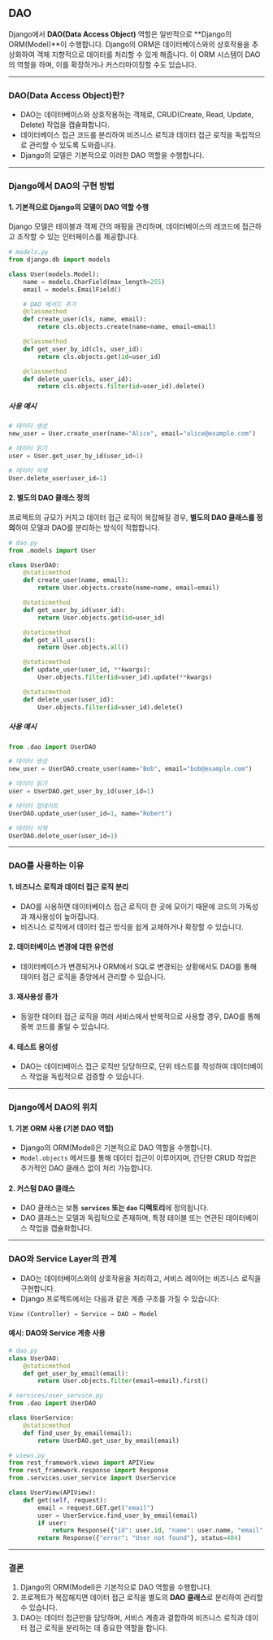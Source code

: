 ## DAO

Django에서 **DAO(Data Access Object)** 역할은 일반적으로 **Django의 ORM(Model)**이 수행합니다. Django의 ORM은 데이터베이스와의 상호작용을 추상화하여 객체 지향적으로 데이터를 처리할 수 있게 해줍니다. 이 ORM 시스템이 DAO의 역할을 하며, 이를 확장하거나 커스터마이징할 수도 있습니다.

---

### **DAO(Data Access Object)란?**
- DAO는 데이터베이스와 상호작용하는 객체로, CRUD(Create, Read, Update, Delete) 작업을 캡슐화합니다.
- 데이터베이스 접근 코드를 분리하여 비즈니스 로직과 데이터 접근 로직을 독립적으로 관리할 수 있도록 도와줍니다.
- Django의 모델은 기본적으로 이러한 DAO 역할을 수행합니다.

---

### **Django에서 DAO의 구현 방법**

#### **1. 기본적으로 Django의 모델이 DAO 역할 수행**
Django 모델은 테이블과 객체 간의 매핑을 관리하며, 데이터베이스의 레코드에 접근하고 조작할 수 있는 인터페이스를 제공합니다.

```python
# models.py
from django.db import models

class User(models.Model):
    name = models.CharField(max_length=255)
    email = models.EmailField()

    # DAO 메서드 추가
    @classmethod
    def create_user(cls, name, email):
        return cls.objects.create(name=name, email=email)

    @classmethod
    def get_user_by_id(cls, user_id):
        return cls.objects.get(id=user_id)

    @classmethod
    def delete_user(cls, user_id):
        return cls.objects.filter(id=user_id).delete()
```

##### **사용 예시**
```python
# 데이터 생성
new_user = User.create_user(name="Alice", email="alice@example.com")

# 데이터 읽기
user = User.get_user_by_id(user_id=1)

# 데이터 삭제
User.delete_user(user_id=1)
```

#### **2. 별도의 DAO 클래스 정의**
프로젝트의 규모가 커지고 데이터 접근 로직이 복잡해질 경우, **별도의 DAO 클래스를 정의**하여 모델과 DAO를 분리하는 방식이 적합합니다.

```python
# dao.py
from .models import User

class UserDAO:
    @staticmethod
    def create_user(name, email):
        return User.objects.create(name=name, email=email)

    @staticmethod
    def get_user_by_id(user_id):
        return User.objects.get(id=user_id)

    @staticmethod
    def get_all_users():
        return User.objects.all()

    @staticmethod
    def update_user(user_id, **kwargs):
        User.objects.filter(id=user_id).update(**kwargs)

    @staticmethod
    def delete_user(user_id):
        User.objects.filter(id=user_id).delete()
```

##### **사용 예시**
```python
from .dao import UserDAO

# 데이터 생성
new_user = UserDAO.create_user(name="Bob", email="bob@example.com")

# 데이터 읽기
user = UserDAO.get_user_by_id(user_id=1)

# 데이터 업데이트
UserDAO.update_user(user_id=1, name="Robert")

# 데이터 삭제
UserDAO.delete_user(user_id=1)
```

---

### **DAO를 사용하는 이유**

#### **1. 비즈니스 로직과 데이터 접근 로직 분리**
- DAO를 사용하면 데이터베이스 접근 로직이 한 곳에 모이기 때문에 코드의 가독성과 재사용성이 높아집니다.
- 비즈니스 로직에서 데이터 접근 방식을 쉽게 교체하거나 확장할 수 있습니다.

#### **2. 데이터베이스 변경에 대한 유연성**
- 데이터베이스가 변경되거나 ORM에서 SQL로 변경되는 상황에서도 DAO를 통해 데이터 접근 로직을 중앙에서 관리할 수 있습니다.

#### **3. 재사용성 증가**
- 동일한 데이터 접근 로직을 여러 서비스에서 반복적으로 사용할 경우, DAO를 통해 중복 코드를 줄일 수 있습니다.

#### **4. 테스트 용이성**
- DAO는 데이터베이스 접근 로직만 담당하므로, 단위 테스트를 작성하여 데이터베이스 작업을 독립적으로 검증할 수 있습니다.

---

### **Django에서 DAO의 위치**

#### **1. 기본 ORM 사용 (기본 DAO 역할)**
- Django의 ORM(Model)은 기본적으로 DAO 역할을 수행합니다.
- `Model.objects` 메서드를 통해 데이터 접근이 이루어지며, 간단한 CRUD 작업은 추가적인 DAO 클래스 없이 처리 가능합니다.

#### **2. 커스텀 DAO 클래스**
- DAO 클래스는 보통 **`services` 또는 `dao` 디렉토리**에 정의됩니다.
- DAO 클래스는 모델과 독립적으로 존재하며, 특정 테이블 또는 연관된 데이터베이스 작업을 캡슐화합니다.

---

### **DAO와 Service Layer의 관계**
- DAO는 데이터베이스와의 상호작용을 처리하고, 서비스 레이어는 비즈니스 로직을 구현합니다.
- Django 프로젝트에서는 다음과 같은 계층 구조를 가질 수 있습니다:

```
View (Controller) → Service → DAO → Model
```

#### 예시: DAO와 Service 계층 사용
```python
# dao.py
class UserDAO:
    @staticmethod
    def get_user_by_email(email):
        return User.objects.filter(email=email).first()
```

```python
# services/user_service.py
from .dao import UserDAO

class UserService:
    @staticmethod
    def find_user_by_email(email):
        return UserDAO.get_user_by_email(email)
```

```python
# views.py
from rest_framework.views import APIView
from rest_framework.response import Response
from .services.user_service import UserService

class UserView(APIView):
    def get(self, request):
        email = request.GET.get("email")
        user = UserService.find_user_by_email(email)
        if user:
            return Response({"id": user.id, "name": user.name, "email": user.email})
        return Response({"error": "User not found"}, status=404)
```

---

### **결론**
1. Django의 ORM(Model)은 기본적으로 DAO 역할을 수행합니다.
2. 프로젝트가 복잡해지면 데이터 접근 로직을 별도의 **DAO 클래스**로 분리하여 관리할 수 있습니다.
3. DAO는 데이터 접근만을 담당하며, 서비스 계층과 결합하여 비즈니스 로직과 데이터 접근 로직을 분리하는 데 중요한 역할을 합니다.